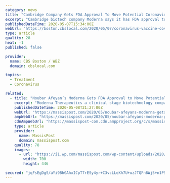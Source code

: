```yaml
---
category: news
title: "Cambridge Company Gets FDA Approval To Move Potential Coronavirus Vaccine To Phase 2"
excerpt: "Cambridge biotech company Moderna says it has FDA approval to start the second phase of its development of a potential coronavirus vaccine."
publishedDateTime: 2020-05-07T15:34:00Z
webUrl: "https://boston.cbslocal.com/2020/05/07/coronavirus-vaccine-covid-19-moderna-fda-phase-2-cambridge-massachusetts/"
type: article
quality: 28
heat: -1
published: false

provider:
  name: CBS Boston / WBZ
  domain: cbslocal.com

topics:
  - Treatment
  - Coronavirus

related:
  - title: "Noubar Afeyan’s Moderna Gets FDA Approval to Move Potential Coronavirus Vaccine Test to Phase 2"
    excerpt: "Moderna Therapeutics a clinical stage biotechnology company, pioneering an experimental vaccine for the coronavirus, announced on"
    publishedDateTime: 2020-05-08T21:27:00Z
    webUrl: "https://massispost.com/2020/05/noubar-afeyans-moderna-gets-fda-approval-to-move-potential-coronavirus-vaccine-test-to-phase-2/"
    ampWebUrl: "https://massispost.com/2020/05/noubar-afeyans-moderna-gets-fda-approval-to-move-potential-coronavirus-vaccine-test-to-phase-2/amp/"
    cdnAmpWebUrl: "https://massispost-com.cdn.ampproject.org/c/s/massispost.com/2020/05/noubar-afeyans-moderna-gets-fda-approval-to-move-potential-coronavirus-vaccine-test-to-phase-2/amp/"
    type: article
    provider:
      name: MassisPost
      domain: massispost.com
    quality: 78
    images:
      - url: "https://i1.wp.com/massispost.com/wp-content/uploads/2020/04/Noubar-Afeyan.jpg?fit=700%2C446&#038;ssl=1"
        width: 700
        height: 446

secured: "jqFsEgDgS/aYi9BhGAhxICpT7rESy4yr+C3vcLLeXh7U+uzJTQFn8Wj5+n1P5l6mN40UMOLnkfxBqefFwEcRh806JSJeF5cduDxsw+TOqLqexRD4MQIhggeK/ac2e2giAhN0gNIL3y1c2sc6vCaA+la34YK5t1ZyKLBGdO/QMFrWpx7BY9/XP0VlHAQSHyNsrdV4i9MlUPx52fbKWK4Fy2Iz2ZAe84fTP+z3/uFdtktrLR6bz15ZFneMpZDosOqtBersQVpNYOiUsTAH34G8Oi7OjOYhBj2VfOKgTPN4SOA17zgfTNFc8NrdNngy4TC6yb0q0baMmNe8U8FIfum8sJOinP8dRlv1flLcXwwJb/RzhtcmQaZz4a4TAosAyzRhN1h789wkb9J0BFKgFTi4MU2qOSXNLr87CHOS15bllwSBRpnW9rEc+/t/r28nfsbQPU4PU9tLumcMLAq0zZA6X79cV8/1XQqdXhrh9S31xf4=;Nw69Z06G2lcZE3Y4c40jlQ=="
---
```


